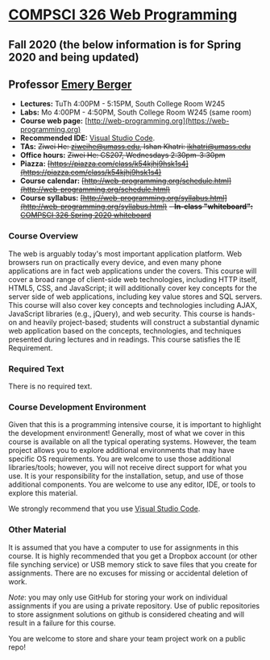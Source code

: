 # [COMPSCI 326 Web Programming](http://web-programming.org)
## Fall 2020 (the below information is for Spring 2020 and being updated)
## Professor [Emery Berger](https://www.emeryberger.com)

- **Lectures:** TuTh 4:00PM - 5:15PM, South College Room W245
- **Labs:** Mo 4:00PM - 4:50PM, South College Room W245 (same room)
- **Course web page:** [http://web-programming.org](https://web-programming.org)
- **Recommended IDE:** [Visual Studio Code](https://code.visualstudio.com/).
- **TAs:** ~~Ziwei He: [ziweihe@umass.edu](mailto:ziweihe@umass.edu), Ishan Khatri: [ikhatri@umass.edu](mailto:ikhatri@umass.edu)~~
- **Office hours:** ~~Ziwei He: CS207, Wednesdays 2:30pm-3:30pm~~
- **Piazza:** ~~[https://piazza.com/class/k54kjhj9hsk1s4](https://piazza.com/class/k54kjhj9hsk1s4)~~
- **Course calendar:** ~~[http://web-programming.org/schedule.html](http://web-programming.org/schedule.html)~~
- **Course syllabus:** ~~[http://web-programming.org/syllabus.html](http://web-programming.org/syllabus.html)~~
~~- **In-class "whiteboard":** [COMPSCI 326 Spring 2020 whiteboard](https://github.com/web-programming-org/web-programming/blob/master/COMPSCI%20326%20Spring%202020%20whiteboard.pdf)~~

### Course Overview

The web is arguably today's most important application platform. Web browsers run on practically every device, and even many phone applications are in fact web applications under the covers. This course will cover a broad range of client-side web technologies, including HTTP itself, HTML5, CSS, and JavaScript; it will additionally cover key concepts for the server side of web applications, including key value stores and SQL servers. This course will also cover key concepts and technologies including AJAX, JavaScript libraries (e.g., jQuery), and web security. This course is hands-on and heavily project-based; students will construct a substantial dynamic web application based on the concepts, technologies, and techniques presented during lectures and in readings. This course satisfies the IE Requirement.

### Required Text

There is no required text.

### Course Development Environment

Given that this is a programming intensive course, it is important to highlight the development environment! Generally, most of what we cover in this course is available on all the typical operating systems. However, the team project allows you to explore additional environments that may have specific OS requirements. You are welcome to use those additional libraries/tools; however, you will not receive direct support for what you use. It is your responsibility for the installation, setup, and use of those additional components. You are welcome to use any editor, IDE, or tools to explore this material.

We strongly recommend that you use [Visual Studio Code](https://code.visualstudio.com/).

### Other Material

It is assumed that you have a computer to use for assignments in this course. It is highly recommended that you get a Dropbox account (or other file synching service) or USB memory stick to save files that you create for assignments. There are no excuses for missing or accidental deletion of work.

_Note_: you may only use GitHub for storing your work on individual assignments if you are using a private repository. Use of public repositories to store assignment solutions on github is considered cheating and will result in a failure for this course.

You are welcome to store and share your team project work on a public repo!

